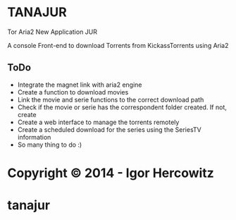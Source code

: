 # TANAJUR
Tor Aria2 New Application JUR 

A console Front-end to download Torrents from KickassTorrents using Aria2 

## ToDo
- Integrate the magnet link with aria2 engine
- Create a function to download movies
- Link the movie and serie functions to the correct download path
- Check if the movie or serie has the correspondent folder created. If not, create
- Create a web interface to manage the torrents remotely
- Create a scheduled download for the series using the SeriesTV information
- So many thing to do :)



Copyright © 2014 - Igor Hercowitz
=======
tanajur
=======
